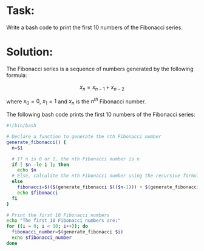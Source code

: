 

# **Task:**

Write a bash code to print the first 10 numbers of the Fibonacci series.

# **Solution:**

The Fibonacci series is a sequence of numbers generated by the following formula:

$$x_n = x_{n-1} + x_{n-2}$$

where $x_0 = 0$, $x_1 = 1$ and $x_{n}$ is the $n^{th}$ Fibonacci number.

The following bash code prints the first 10 numbers of the Fibonacci series:

```bash
#!/bin/bash

# Declare a function to generate the nth Fibonacci number
generate_fibonacci() {
  n=$1

  # If n is 0 or 1, the nth Fibonacci number is n
  if [ $n -le 1 ]; then
    echo $n
  # Else, calculate the nth Fibonacci number using the recursive formula
  else
    fibonacci=$(($(generate_fibonacci $(($n-1))) + $(generate_fibonacci $(($n-2)))))
    echo $fibonacci
  fi
}

# Print the first 10 Fibonacci numbers
echo "The first 10 Fibonacci numbers are:"
for ((i = 0; i < 10; i++)); do
  fibonacci_number=$(generate_fibonacci $i)
  echo $fibonacci_number
done
```